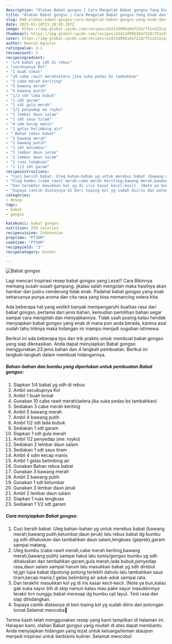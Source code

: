 ```yaml
---
description: "Olahan Babat gongso | Cara Mengolah Babat gongso Yang Enak dan Simpel"
title: "Olahan Babat gongso | Cara Mengolah Babat gongso Yang Enak dan Simpel"
slug: 948-olahan-babat-gongso-cara-mengolah-babat-gongso-yang-enak-dan-simpel
date: 2021-01-10T21:20:45.207Z
image: https://img-global.cpcdn.com/recipes/e2413d99b10af22d/751x532cq70/babat-gongso-foto-resep-utama.jpg
thumbnail: https://img-global.cpcdn.com/recipes/e2413d99b10af22d/751x532cq70/babat-gongso-foto-resep-utama.jpg
cover: https://img-global.cpcdn.com/recipes/e2413d99b10af22d/751x532cq70/babat-gongso-foto-resep-utama.jpg
author: Nannie Aguilar
ratingvalue: 4.1
reviewcount: 3
recipeingredient:
- "1/4 babat yg sdh di rebus"
- "secukupnya Kol"
- "1 buah tomat"
- "10 cabe rawit merahselera jika suka pedas bs tambahkan"
- "3 cabe merah keriting"
- "5 bawang merah"
- "4 bawang putih"
- "1/2 sdt lada bubuk"
- "1 sdt garam"
- "1 sdt gula merah"
- "1/2 penyedap me royko"
- "2 lembar daun salam"
- "1 sdt saus tiram"
- "4 sdm kecap manis"
- "1 gelas belimbing air"
- " Bahan rebus babat"
- "3 bawang merah"
- "2 bawang putih"
- "1 sdt ketumbar"
- "3 lembar daun jeruk"
- "2 lembar daun salam"
- "1 ruas lengkuas"
- "1 1/2 sdt garam"
recipeinstructions:
- "Cuci bersih babat. Uleg bahan-bahan yg untuk merebus babat (bawang merah,bawang putih,ketumbar,daun jeruk) lalu rebus babat dg bumbu yg sdh dihaluskan dan tambahkan daun salam,lengkuas (geprek),garam sampai matang."
- "Uleg bumbu (cabe rawit merah,cabe merah keriting,bawang merah,bawang putih) sampai halus lalu tumis/gongso bumbu yg sdh dihaluskan dan tambahkan garam,gula merah,lada bubuk,penyedap rasa,daun salam sampai harum lalu masukkan babat yg sdh direbut td,jgn lupa babat dipotong-potong terlebih dahulu lalu tambahkan saus tiram,kecap manis,1 gelas belimbing air aduk-aduk sampai rata."
- "Dan terakhir masukkan kol yg di iris kasar kecil-kecil. (Note ya bun,kalau gak suka sayur blh di skip namun kalau mau pake sayur masukkinnya terakir krn nunggu babat meresap dg bumbu cpt layu). Test rasa dan siap dihidangkan."
- "Supaya cantik diatasnya di beri toping kol yg sudah diiris dan potongan tomat.Selamat mencoba🙏"
categories:
- Resep
tags:
- babat
- gongso

katakunci: babat gongso 
nutrition: 259 calories
recipecuisine: Indonesian
preptime: "PT36M"
cooktime: "PT34M"
recipeyield: "3"
recipecategory: Dinner

---
```



![Babat gongso](https://img-global.cpcdn.com/recipes/e2413d99b10af22d/751x532cq70/babat-gongso-foto-resep-utama.jpg)

Lagi mencari inspirasi resep babat gongso yang Lezat? Cara Bikinnya memang susah-susah gampang. jikalau salah mengolah maka hasilnya akan hambar dan justru cenderung tidak enak. Padahal babat gongso yang enak seharusnya punya aroma dan cita rasa yang bisa memancing selera kita.



Ada beberapa hal yang sedikit banyak mempengaruhi kualitas rasa dari babat gongso, pertama dari jenis bahan, kemudian pemilihan bahan segar sampai cara mengolah dan menyajikannya. Tidak usah pusing kalau hendak menyiapkan babat gongso yang enak di mana pun anda berada, karena asal sudah tahu triknya maka hidangan ini mampu menjadi suguhan istimewa.


Berikut ini ada beberapa tips dan trik praktis untuk membuat babat gongso yang siap dikreasikan. Anda dapat menyiapkan Babat gongso menggunakan 23 jenis bahan dan 4 langkah pembuatan. Berikut ini langkah-langkah dalam membuat hidangannya.

<!--inarticleads1-->

##### Bahan-bahan dan bumbu yang diperlukan untuk pembuatan Babat gongso:

1. Siapkan 1/4 babat yg sdh di rebus
1. Ambil secukupnya Kol
1. Ambil 1 buah tomat
1. Gunakan 10 cabe rawit merah(selera jika suka pedas bs tambahkan)
1. Sediakan 3 cabe merah keriting
1. Ambil 5 bawang merah
1. Ambil 4 bawang putih
1. Ambil 1/2 sdt lada bubuk
1. Sediakan 1 sdt garam
1. Siapkan 1 sdt gula merah
1. Ambil 1/2 penyedap (me: royko)
1. Sediakan 2 lembar daun salam
1. Sediakan 1 sdt saus tiram
1. Ambil 4 sdm kecap manis
1. Ambil 1 gelas belimbing air
1. Gunakan  Bahan rebus babat
1. Gunakan 3 bawang merah
1. Ambil 2 bawang putih
1. Gunakan 1 sdt ketumbar
1. Gunakan 3 lembar daun jeruk
1. Ambil 2 lembar daun salam
1. Siapkan 1 ruas lengkuas
1. Sediakan 1 1/2 sdt garam




<!--inarticleads2-->

##### Cara menyiapkan Babat gongso:

1. Cuci bersih babat. Uleg bahan-bahan yg untuk merebus babat (bawang merah,bawang putih,ketumbar,daun jeruk) lalu rebus babat dg bumbu yg sdh dihaluskan dan tambahkan daun salam,lengkuas (geprek),garam sampai matang.
1. Uleg bumbu (cabe rawit merah,cabe merah keriting,bawang merah,bawang putih) sampai halus lalu tumis/gongso bumbu yg sdh dihaluskan dan tambahkan garam,gula merah,lada bubuk,penyedap rasa,daun salam sampai harum lalu masukkan babat yg sdh direbut td,jgn lupa babat dipotong-potong terlebih dahulu lalu tambahkan saus tiram,kecap manis,1 gelas belimbing air aduk-aduk sampai rata.
1. Dan terakhir masukkan kol yg di iris kasar kecil-kecil. (Note ya bun,kalau gak suka sayur blh di skip namun kalau mau pake sayur masukkinnya terakir krn nunggu babat meresap dg bumbu cpt layu). Test rasa dan siap dihidangkan.
1. Supaya cantik diatasnya di beri toping kol yg sudah diiris dan potongan tomat.Selamat mencoba🙏




Terima kasih telah menggunakan resep yang kami tampilkan di halaman ini. Harapan kami, olahan Babat gongso yang mudah di atas dapat membantu Anda menyiapkan hidangan yang lezat untuk keluarga/teman ataupun menjadi inspirasi untuk berbisnis kuliner. Selamat mencoba!
